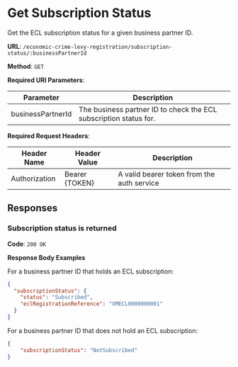 # Get Subscription Status

Get the ECL subscription status for a given business partner ID.

**URL**: `/economic-crime-levy-registration/subscription-status/:businessPartnerId`

**Method**: `GET`

**Required URI Parameters**:

| Parameter         | Description                                                       |
|-------------------|-------------------------------------------------------------------|
| businessPartnerId | The business partner ID to check the ECL subscription status for. |

**Required Request Headers**:

| Header Name | Header Value | Description |
|---------------|--------------|--------------|
| Authorization | Bearer {TOKEN} | A valid bearer token from the auth service |

## Responses

### Subscription status is returned

**Code**: `200 OK`

**Response Body Examples**

For a business partner ID that holds an ECL subscription:

```json
{
  "subscriptionStatus": {
    "status": "Subscribed",
    "eclRegistrationReference": "XMECL0000000001"
  }
}
```

For a business partner ID that does not hold an ECL subscription:

```json
{
    "subscriptionStatus": "NotSubscribed"
}
```
